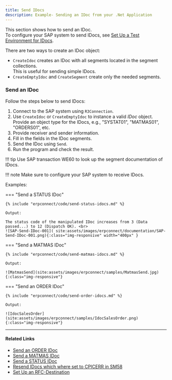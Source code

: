 ```yaml
---
title: Send IDocs
description: Example- Sending an IDoc from your .Net Application
---
```


This section shows how to send an IDoc.<br>
To configure your SAP system to send IDocs, see [Set Up a Test Environment for IDocs](./prerequisites.md#set-up-a-test-environment-for-idocs).

There are two ways to create an IDoc object: 

<!---
<div class="grid cards" markdown>
-   `CreateIdoc` 

	---
	
	Creates an IDoc with all segments located in the segment collections. 
	This is useful for sending simple IDocs. 
	
-   `CreateEmptyIdoc` and `CreateSegment` 

	---
	
	Creates only the needed segments. 
</div>
-->

- `CreateIdoc` creates an IDoc with all segments located in the segment collections. <br>
This is useful for sending simple IDocs. 
- `CreateEmptyIdoc` and `CreateSegment` create only the needed segments. 



### Send an IDoc

Follow the steps below to send IDocs:

1. Connect to the SAP system using `R3Connection`. 
2. Use `CreateIdoc` or `CreateEmptyIdoc` to instance a valid *IDoc* object. Provide an object type for the IDocs, e.g., "SYSTAT01", "MATMAS01", "ORDERS01", etc.
3. Provide receiver and sender information. 
4. Fill in the fields in the IDoc segments.
5. Send the IDoc using `Send`. 
6. Run the program and check the result.

!!! tip
    Use SAP transaction WE60 to look up the segment documentation of IDocs.

!!! note
    Make sure to configure your SAP system to receive IDocs.

Examples:

=== "Send a STATUS IDoc"

	{% include "erpconnect/code/send-status-idocs.md" %}

	Output:

	The status code of the manipulated IDoc increases from 3 (Data passed...) to 12 (Dispatch OK). <br>
	![SAP-Send-IDoc-001]( site:assets/images/erpconnect/documentation/SAP-Send-IDoc-001.png){:class="img-responsive" width="400px" }

=== "Send a MATMAS IDoc"

	{% include "erpconnect/code/send-matmas-idocs.md" %}

	Output:

	![MatmasSend](site:assets/images/erpconnect/samples/MatmasSend.jpg){:class="img-responsive"}

=== "Send an ORDER IDoc"

	{% include "erpconnect/code/send-order-idocs.md" %}

	Output:

	![IdocSalesOrder](site:assets/images/erpconnect/samples/IdocSalesOrder.png){:class="img-responsive"}


****
#### Related Links
- [Send an ORDER IDoc](../../samples/send-an-order-idoc.md)
- [Send a MATMAS IDoc](../../samples/send-a-matmas-idoc.md)
- [Send a STATUS IDoc](../../samples/send-a-simple-status-idoc.md)
- [Resend IDocs which where set to CPICERR in SM58](../../samples/resend-idocs-which-where-set-to-cpicerr-in-sm58.md)
- [Set Up an RFC-Destination](./prerequisites.md#set-up-an-rfc-destination)

